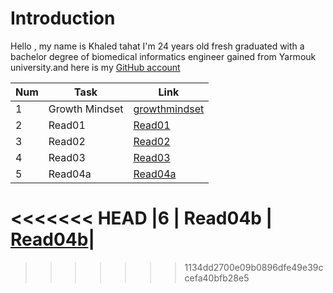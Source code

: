 
# Introduction

Hello , my name is Khaled tahat I'm 24 years old fresh graduated with a bachelor degree of biomedical informatics engineer gained from Yarmouk university.and here is my [GitHub account](KZTahat (github.com))

|Num| Task           | Link                                                                                                 |
|---|----------------|------------------------------------------------------------------------------------------------------|
|1  | Growth Mindset |  [growthmindset](https://kztahat.github.io/reading-notes/growthmindset "Growth Mindset")             |
|2  | Read01         | [Read01](https://kztahat.github.io/reading-notes/Reads/Read01LearningMarkdown "Read01")              |
|3  | Read02         | [Read02](https://kztahat.github.io/reading-notes/Reads/Read02RevisionsandtheCloud "Read02")          |
|4  | Read03         | [Read03](https://kztahat.github.io/reading-notes/Reads/Read03ReflectionandDiscussion "Read03")       |
|5  | Read04a        | [Read04a](https://kztahat.github.io/reading-notes/Reads/Read04aDynamicwebpageswithJavaScript"Read04a)|
<<<<<<< HEAD
|6  | Read04b        | [Read04b](https://kztahat.github.io/reading-notes/Reads/Read04aDynamicwebpageswithJavaScript"Read04a)|
=======

>>>>>>> 1134dd2700e09b0896dfe49e39ccefa40bfb28e5
